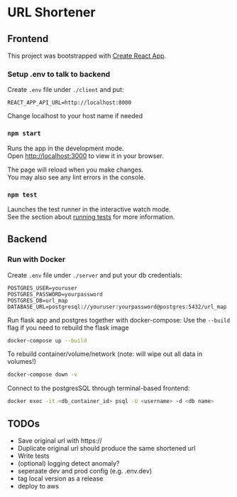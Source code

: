 # URL Shortener
## Frontend

This project was bootstrapped with [Create React App](https://github.com/facebook/create-react-app).

### Setup .env to talk to backend
Create `.env` file under `./client` and put: 
```
REACT_APP_API_URL=http://localhost:8000
```
Change localhost to your host name if needed


### `npm start`

Runs the app in the development mode.\
Open [http://localhost:3000](http://localhost:3000) to view it in your browser.

The page will reload when you make changes.\
You may also see any lint errors in the console.

### `npm test`

Launches the test runner in the interactive watch mode.\
See the section about [running tests](https://facebook.github.io/create-react-app/docs/running-tests) for more information.


## Backend

### Run with Docker
Create `.env` file under `./server` and put your db credentials: 
```
POSTGRES_USER=youruser
POSTGRES_PASSWORD=yourpassword
POSTGRES_DB=url_map
DATABASE_URL=postgresql://youruser:yourpassword@postgres:5432/url_map
```

Run flask app and postgres together with docker-compose:
Use the `--build` flag if you need to rebuild the flask image
```bash
docker-compose up --build
```

To rebuild container/volume/network (note: will wipe out all data in volumes!) 
```bash
docker-compose down -v
```

Connect to the postgresSQL through terminal-based frontend: 
```bash
docker exec -it <db_container_id> psql -U <username> -d <db name>
```


## TODOs
- Save original url with https://
- Duplicate original url should produce the same shortened url
- Write tests
- (optional) logging detect anomaly? 
- seperaate dev and prod config (e.g. .env.dev)
- tag local version as a release
- deploy to aws